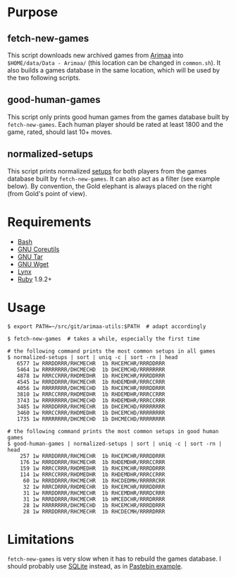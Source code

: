 # Purpose

## fetch-new-games

This script downloads new archived games from
[Arimaa](http://arimaa.com/arimaa/) into `$HOME/data/Data - Arimaa/` (this
location can be changed in `common.sh`). It also builds a games database in
the same location, which will be used by the two following scripts.

## good-human-games

This script only prints good human games from the games database built by
`fetch-new-games`. Each human player should be rated at least 1800 and the
game, rated, should last 10+ moves.

## normalized-setups

This script prints normalized
[setups](http://en.wikibooks.org/wiki/Arimaa/Initial_Piece_Placement) for both
players from the games database built by `fetch-new-games`. It can also act as
a filter (see example below). By convention, the Gold elephant is always placed
on the right (from Gold's point of view).


# Requirements

* [Bash](http://www.gnu.org/software/bash/)
* [GNU Coreutils](http://www.gnu.org/software/coreutils/)
* [GNU Tar](http://www.gnu.org/software/tar/)
* [GNU Wget](http://www.gnu.org/software/wget/)
* [Lynx](http://lynx.isc.org/)
* [Ruby](http://www.ruby-lang.org/en/) 1.9.2+


# Usage

    $ export PATH=~/src/git/arimaa-utils:$PATH  # adapt accordingly

    $ fetch-new-games  # takes a while, especially the first time

    # the following command prints the most common setups in all games
    $ normalized-setups | sort | uniq -c | sort -rn | head
       6577 1w RRRDDRRR/RHCMECHR  1b RHCEMCHR/RRRDDRRR
       5464 1w RRRRRRRR/DHCMECHD  1b DHCEMCHD/RRRRRRRR
       4878 1w RRRCCRRR/RHDMEDHR  1b RHCEMCHR/RRRDDRRR
       4545 1w RRRDDRRR/RHCMECHR  1b RHDEMDHR/RRRCCRRR
       4056 1w RRRRRRRR/DHCMECHD  1b RHCEMCHR/RRRDDRRR
       3810 1w RRRCCRRR/RHDMEDHR  1b RHDEMDHR/RRRCCRRR
       3743 1w RRRRRRRR/DHCMECHD  1b RHDEMDHR/RRRCCRRR
       3485 1w RRRDDRRR/RHCMECHR  1b DHCEMCHD/RRRRRRRR
       3460 1w RRRCCRRR/RHDMEDHR  1b DHCEMCHD/RRRRRRRR
       1735 1w RRRRRRRR/DHCMECHD  1b DHCMECHD/RRRRRRRR

    # the following command prints the most common setups in good human games
    $ good-human-games | normalized-setups | sort | uniq -c | sort -rn | head
        257 1w RRRDDRRR/RHCMECHR  1b RHCEMCHR/RRRDDRRR
        176 1w RRRDDRRR/RHCMECHR  1b RHDEMDHR/RRRCCRRR
        159 1w RRRCCRRR/RHDMEDHR  1b RHCEMCHR/RRRDDRRR
        114 1w RRRCCRRR/RHDMEDHR  1b RHDEMDHR/RRRCCRRR
         60 1w RRRDDRRR/RHCMECHR  1b RHCDEDMH/RRRRRCRR
         32 1w RRRCDRRR/RHDMECHR  1b RHCEMCHR/RRRDDRRR
         31 1w RRRDDRRR/RHCMECHR  1b RHCEMDHR/RRRDCRRR
         31 1w RRRDDRRR/RHCMECHR  1b HMCEDCHR/RRRDRRRR
         28 1w RRRRRRRR/DHCMECHD  1b RHCEMCHR/RRRDDRRR
         28 1w RRRDDRRR/RHCMECHR  1b RHCDECMH/RRRRDRRR


# Limitations

`fetch-new-games` is very slow when it has to rebuild the games database. I
should probably use [SQLite](http://www.sqlite.org/) instead, as in
[Pastebin example](http://pastebin.com/BaXKz6m9).
